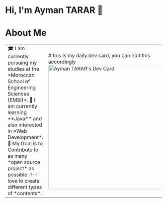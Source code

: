 # Hi, I'm Ayman TARAR :wave:
# About Me 
<table>
<tr>
  <td valign="center">
    🎓 I am currently pursuing my studies at the *Moroccan School of Engineering Sciences (EMSI)*.
    🌱 I am currently learning **Java** and also interested in *Web Development*.
    🎯 My Goal is to Contribute to as many *open source project* as possible.
    ✨ I love to create different types of *contents*.
<td>
# this is my daily.dev card, you can edit this accordingly
  <a href="https://app.daily.dev/spyhimself"><img src="https://api.daily.dev/devcards/4149c057d73845899ba1063dce0a8b1d.png?r=kz8" width="400" alt="Ayman TARAR's Dev Card"/></a>
</td>
</tr>
</table>
<!--START_SECTION:activity-->
